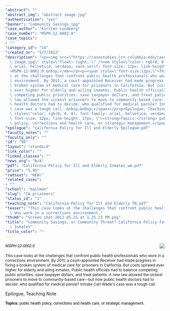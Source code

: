 ```yaml
---
"abstract": ""
"abstract_img": "abstract image.jpg"
"authentication": "yes"
"banner": "Community_Savings.jpg"
"case_author": "Kirsten Lundberg"
"case_number": "MSPH-12-0002.0"
"case_topics":
- ""
"category_id": "16"
"created_on": "5/7/2012"
"description": "<p><img src=\"https://casestudies.jrn.columbia.edu/casestudy/files/photos/614/abstract\
  \ image.jpg\" style=\"float: right; \" /><em style=\"color: rgb(0, 0, 0); font-family:\
  \ arial, helvetica, verdana, sans-serif; font-size: 12px; line-height: 17px; \"\
  >MSPH-12-0002.0 &nbsp;</em></p><p><span style=\"font-size:12px;\">This case looks\
  \ at the challenges that confront public health professionals who work in a corrections\
  \ environment. By 2011, a court-appointed Receiver had made progress in fixing a\
  \ broken system of medical care for prisoners in California. But costs spiraled\
  \ ever higher for elderly and ailing inmates. Public health officials had to balance\
  \ competing public priorities: save taxpayer dollars, and treat patients. A new\
  \ law allowed the sickest prisoners to move to community-based care--but now public\
  \ health doctors had to decide: who qualified for medical parole? Inmate Carl Wade&#39;s\
  \ case was a tough call. &nbsp;&nbsp;</span></p><p>Epilogue, Teaching Note</p><p><span\
  \ style=\"color: rgb(0, 0, 0); font-family: arial, helvetica, verdana, sans-serif;\
  \ font-size: 12px; line-height: 17px; \"><strong>Topics:</strong> public health\
  \ policy, corrections and health care, or strategic management.</span></p>"
"epologue": "California Policy for Ill and Elderly Epilogue.pdf"
"faculty_notes": ""
"faculty_only": ""
"id": "90"
"layout": "standard"
"link_color": ""
"linked_classes": ""
"news_org": "N/A"
"pdf": "California Policy for Ill and Elderly Inmates_wm.pdf"
"price": "5.95"
"redtext": "NEW!"
"related_cases":
- ""
"school": "mailman"
"slug": "CA prisoners"
"status_id": "1"
"teaching_note": "California Policy for Ill and Elderly TN.pdf"
"teaser": "This case looks at the challenges that confront public health professionals\
  \ who work in a corrections environment."
"thumb": "Screen shot 2012-05-25 at 1.25.23 PM.png"
"title": "Community Savings, or Community Threat? California Policy for Ill and Elderly\
  \ Inmates"
"title_color": ""
---
```

<p><img src="https://casestudies.jrn.columbia.edu/casestudy/files/photos/614/abstract image.jpg" style="float: right; " /><em style="color: rgb(0, 0, 0); font-family: arial, helvetica, verdana, sans-serif; font-size: 12px; line-height: 17px; ">MSPH-12-0002.0 &nbsp;</em></p><p><span style="font-size:12px;">This case looks at the challenges that confront public health professionals who work in a corrections environment. By 2011, a court-appointed Receiver had made progress in fixing a broken system of medical care for prisoners in California. But costs spiraled ever higher for elderly and ailing inmates. Public health officials had to balance competing public priorities: save taxpayer dollars, and treat patients. A new law allowed the sickest prisoners to move to community-based care--but now public health doctors had to decide: who qualified for medical parole? Inmate Carl Wade&#39;s case was a tough call. &nbsp;&nbsp;</span></p><p>Epilogue, Teaching Note</p><p><span style="color: rgb(0, 0, 0); font-family: arial, helvetica, verdana, sans-serif; font-size: 12px; line-height: 17px; "><strong>Topics:</strong> public health policy, corrections and health care, or strategic management.</span></p>
